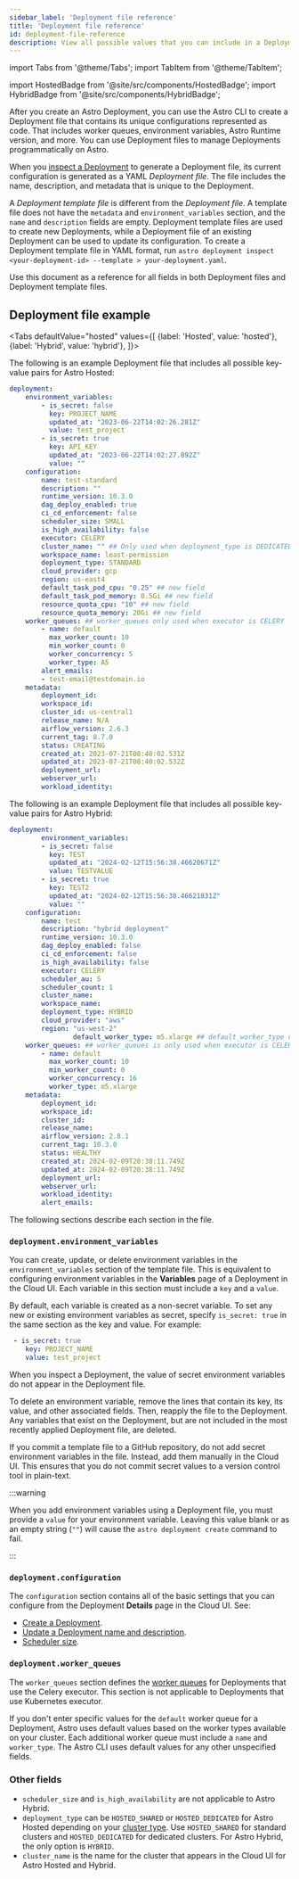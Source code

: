 ```yaml
---
sidebar_label: 'Deployment file reference'
title: 'Deployment file reference'
id: deployment-file-reference
description: View all possible values that you can include in a Deployment file when managing Deployments as code.
---
```


import Tabs from '@theme/Tabs';
import TabItem from '@theme/TabItem';

import HostedBadge from '@site/src/components/HostedBadge';
import HybridBadge from '@site/src/components/HybridBadge';

After you create an Astro Deployment, you can use the Astro CLI to create a Deployment file that contains its unique configurations represented as code. That includes worker queues, environment variables, Astro Runtime version, and more. You can use Deployment files to manage Deployments programmatically on Astro.

When you [inspect a Deployment](cli/astro-deployment-inspect.md) to generate a Deployment file, its current configuration is generated as a YAML _Deployment file_. The file includes the name, description, and metadata that is unique to the Deployment.

A _Deployment template file_ is different from the _Deployment file_. A template file does not have the `metadata` and `environment_variables` section, and the `name` and `description` fields are empty. Deployment template files are used to create new Deployments, while a Deployment file of an existing Deployment can be used to update its configuration. To create a Deployment template file in YAML format, run `astro deployment inspect <your-deployment-id> --template > your-deployment.yaml`.

Use this document as a reference for all fields in both Deployment files and Deployment template files.

## Deployment file example

<Tabs
defaultValue="hosted"
values={[
{label: 'Hosted', value: 'hosted'},
{label: 'Hybrid', value: 'hybrid'},
]}>
<TabItem value="hosted">

The following is an example Deployment file that includes all possible key-value pairs for Astro Hosted:

```yaml
deployment:
    environment_variables:
        - is_secret: false
          key: PROJECT_NAME
          updated_at: "2023-06-22T14:02:26.281Z"
          value: test_project
        - is_secret: true
          key: API_KEY
          updated_at: "2023-06-22T14:02:27.892Z"
          value: ""
    configuration:
        name: test-standard
        description: ""
        runtime_version: 10.3.0
        dag_deploy_enabled: true
        ci_cd_enforcement: false
        scheduler_size: SMALL
        is_high_availability: false
        executor: CELERY
        cluster_name: "" ## Only used when deployment_type is DEDICATED
        workspace_name: least-permission
        deployment_type: STANDARD
        cloud_provider: gcp
        region: us-east4
        default_task_pod_cpu: "0.25" ## new field
        default_task_pod_memory: 0.5Gi ## new field
        resource_quota_cpu: "10" ## new field
        resource_quota_memory: 20Gi ## new field
    worker_queues: ## worker_queues only used when executor is CELERY
        - name: default
          max_worker_count: 10
          min_worker_count: 0
          worker_concurrency: 5
          worker_type: A5
		alert_emails:
        - test-email@testdomain.io
    metadata:
        deployment_id:
        workspace_id:
        cluster_id: us-central1
        release_name: N/A
        airflow_version: 2.6.3
        current_tag: 8.7.0
        status: CREATING
        created_at: 2023-07-21T08:40:02.531Z
        updated_at: 2023-07-21T08:40:02.532Z
        deployment_url:
        webserver_url:
        workload_identity:
```
</TabItem>
<TabItem value="hybrid">

The following is an example Deployment file that includes all possible key-value pairs for Astro Hybrid:

```yaml
deployment:
		environment_variables:
        - is_secret: false
          key: TEST
          updated_at: "2024-02-12T15:56:38.46620671Z"
          value: TESTVALUE
        - is_secret: true
          key: TEST2
          updated_at: "2024-02-12T15:56:38.46621831Z"
          value: ""
    configuration:
        name: test
        description: "hybrid deployment"
        runtime_version: 10.3.0
        dag_deploy_enabled: false
        ci_cd_enforcement: false
        is_high_availability: false
        executor: CELERY
        scheduler_au: 5
        scheduler_count: 1
        cluster_name:
        workspace_name:
        deployment_type: HYBRID
        cloud_provider: "aws"
        region: "us-west-2"
				default_worker_type: m5.xlarge ## default_worker_type only exist when executor is KUBERNETES
    worker_queues: ## worker_queues is only used when executor is CELERY
        - name: default
          max_worker_count: 10
          min_worker_count: 0
          worker_concurrency: 16
          worker_type: m5.xlarge
    metadata:
        deployment_id:
        workspace_id:
        cluster_id:
        release_name:
        airflow_version: 2.8.1
        current_tag: 10.3.0
        status: HEALTHY
        created_at: 2024-02-09T20:38:11.749Z
        updated_at: 2024-02-09T20:38:11.749Z
        deployment_url:
        webserver_url:
        workload_identity:
		alert_emails:
```


</TabItem>
</Tabs>

The following sections describe each section in the file.

### `deployment.environment_variables`

You can create, update, or delete environment variables in the `environment_variables` section of the template file. This is equivalent to configuring environment variables in the **Variables** page of a Deployment in the Cloud UI. Each variable in this section must include a `key` and a `value`.

By default, each variable is created as a non-secret variable. To set any new or existing environment variables as secret, specify `is_secret: true` in the same section as the key and value. For example:

```yaml
 - is_secret: true
    key: PROJECT_NAME
    value: test_project
```

When you inspect a Deployment, the value of secret environment variables do not appear in the Deployment file.

To delete an environment variable, remove the lines that contain its key, its value, and other associated fields. Then, reapply the file to the Deployment. Any variables that exist on the Deployment, but are not included in the most recently applied Deployment file, are deleted.

If you commit a template file to a GitHub repository, do not add secret environment variables in the file. Instead, add them manually in the Cloud UI. This ensures that you do not commit secret values to a version control tool in plain-text.

:::warning

When you add environment variables using a Deployment file, you must provide a `value` for your environment variable. Leaving this value blank or as an empty string (`""`) will cause the `astro deployment create` command to fail.

:::

### `deployment.configuration`

The `configuration` section contains all of the basic settings that you can configure from the Deployment **Details** page in the Cloud UI. See:

- [Create a Deployment](create-deployment.md#create-a-deployment).
- [Update a Deployment name and description](deployment-details.md#update-a-deployment-name-and-description).
- [Scheduler size](deployment-resources.md#scheduler-size).

### `deployment.worker_queues`

The `worker_queues` section defines the [worker queues](configure-worker-queues.md) for Deployments that use the Celery executor. This section is not applicable to Deployments that use Kubernetes executor.

If you don't enter specific values for the `default` worker queue for a Deployment, Astro uses default values based on the worker types available on your cluster. Each additional worker queue must include a `name` and `worker_type`. The Astro CLI uses default values for any other unspecified fields.

### Other fields

- `scheduler_size` and `is_high_availability` are not applicable to Astro Hybrid.
- `deployment_type` can be `HOSTED_SHARED` or `HOSTED_DEDICATED` for Astro Hosted depending on your [cluster type](cli/astro-deployment-create.md#options). Use `HOSTED_SHARED` for standard clusters and `HOSTED_DEDICATED` for dedicated clusters. For Astro Hybrid, the only option is `HYBRID`.
- `cluster_name` is the name for the cluster that appears in the Cloud UI for Astro Hosted and Hybrid.
